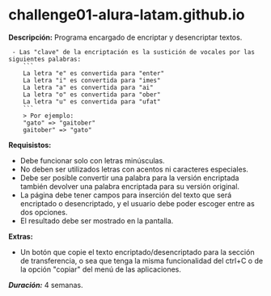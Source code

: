 # challenge01-alura-latam.github.io

**Descripción:** Programa encargado de encriptar y desencriptar textos.


     - Las "clave" de la encriptación es la sustición de vocales por las siguientes palabras:
        ```
        La letra "e" es convertida para "enter"
        La letra "i" es convertida para "imes"
        La letra "a" es convertida para "ai"
        La letra "o" es convertida para "ober"
        La letra "u" es convertida para "ufat"
        ```
        > Por ejemplo:
        "gato" => "gaitober"
        gaitober" => "gato"
        
**Requisistos:**
- Debe funcionar solo con letras minúsculas.
- No deben ser utilizados letras con acentos ni caracteres especiales.
- Debe ser posible convertir una palabra para la versión encriptada también devolver una palabra encriptada para su versión original.
- La página debe tener campos para inserción del texto que será encriptado o desencriptado, y el usuario debe poder escoger entre as dos opciones.
- El resultado debe ser mostrado en la pantalla.

**Extras:**
- Un botón que copie el texto encriptado/desencriptado para la sección de transferencia, o sea que tenga la misma funcionalidad del ctrl+C o de la opción "copiar" del menú de las aplicaciones.

***Duración:*** 4 semanas.
